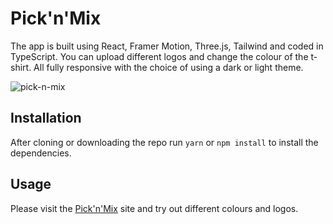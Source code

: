 # Pick'n'Mix

The app is built using React, Framer Motion, Three.js, Tailwind and coded in TypeScript. You can upload different logos and change the colour of the t-shirt. All fully responsive with the choice of using a dark or light theme.

![pick-n-mix](https://github.com/cryptnology/tshirt-threejs/assets/85605968/9f9ab1a5-9373-4e3e-9da9-80f5921e9223)

## Installation

After cloning or downloading the repo run ``yarn`` or ``npm install`` to install the dependencies.

## Usage

Please visit the [Pick'n'Mix](https://tshirt-threejs.vercel.app) site and try out different colours and logos.
